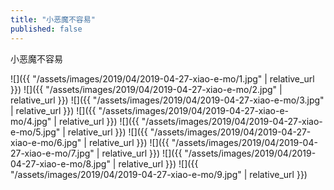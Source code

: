 ```yaml
---
title: "小恶魔不容易"
published: false
---
```

小恶魔不容易



![]({{ "/assets/images/2019/04/2019-04-27-xiao-e-mo/1.jpg" | relative_url }})
![]({{ "/assets/images/2019/04/2019-04-27-xiao-e-mo/2.jpg" | relative_url }})
![]({{ "/assets/images/2019/04/2019-04-27-xiao-e-mo/3.jpg" | relative_url }})
![]({{ "/assets/images/2019/04/2019-04-27-xiao-e-mo/4.jpg" | relative_url }})
![]({{ "/assets/images/2019/04/2019-04-27-xiao-e-mo/5.jpg" | relative_url }})
![]({{ "/assets/images/2019/04/2019-04-27-xiao-e-mo/6.jpg" | relative_url }})
![]({{ "/assets/images/2019/04/2019-04-27-xiao-e-mo/7.jpg" | relative_url }})
![]({{ "/assets/images/2019/04/2019-04-27-xiao-e-mo/8.jpg" | relative_url }})
![]({{ "/assets/images/2019/04/2019-04-27-xiao-e-mo/9.jpg" | relative_url }})
